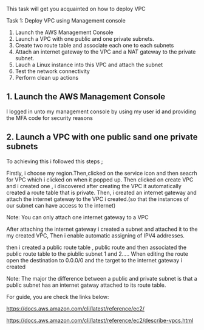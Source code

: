 This task will get you acquainted on how to deploy VPC 


Task 1: Deploy VPC using Management console
1. Launch the AWS Management Console
2. Launch a VPC with one public and one private subnets.
3. Create two route table and associate  each one to each subnets
4. Attach an internet gateway to the VPC and a NAT gateway to the private subnet.
5. Lauch a Linux instance into this VPC and attach the subnet
6. Test the network connectivity
7. Perform clean up actions














## 1. Launch the AWS Management Console

I logged in unto my management console by using my user id and providing the MFA code for security reasons 

## 2. Launch a VPC with one public sand one private subnets

To achieving this i followed this steps ;
  
  Firstly, i choose my region.Then,clicked on the service icon and then seacrh for VPC which i clicked on when it popped up. Then clicked on create VPC and i created one , i discovered after creating the VPC it automatically created a route table that is private. Then, i created an internet gateway and attach the internet gateway to the VPC i created.(so that the instances of our subnet can have access to the internet)
  
  Note: You can only attach one internet gateway to a VPC

After attaching the internet gateway i created a subnet and attached it to the my created VPC, Then i enable automatic assigning of IPV4 addresses.

then i created a public route table , public route and then associated the public route table to the piublic subnet 1 and 2..... 
When editing the route open the destination to 0.0.0/0 and the target to the internet gateway i created 

Note: The major the difference between a public and private subnet is that a public subnet has an internet gatway attached to its route table.






For guide, you are check the links below:

https://docs.aws.amazon.com/cli/latest/reference/ec2/

https://docs.aws.amazon.com/cli/latest/reference/ec2/describe-vpcs.html

